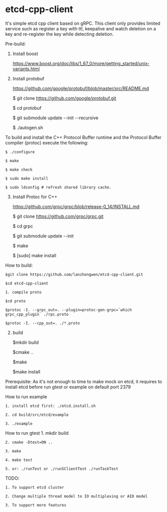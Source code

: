 # etcd-cpp-client
It's simple etcd cpp client based on gRPC. This client only provides limited service such as register a key with ttl, keepalive and watch deletion on a key and re-register the key while detecting deletion.

Pre-build:
1. Install boost

	https://www.boost.org/doc/libs/1_67_0/more/getting_started/unix-variants.html

2. Install protobuf

	https://github.com/google/protobuf/blob/master/src/README.md

	$ git clone https://github.com/google/protobuf.git

	$ cd protobuf

	$ git submodule update --init --recursive

	$ ./autogen.sh

To build and install the C++ Protocol Buffer runtime and the Protocol Buffer compiler (protoc) execute the following:

	$ ./configure

	$ make

	$ make check
	
	$ sudo make install

	$ sudo ldconfig # refresh shared library cache.

3. Install Protoc for C++

	https://github.com/grpc/grpc/blob/release-0_14/INSTALL.md

	$ git clone https://github.com/grpc/grpc.git

	$ cd grpc

	$ git submodule update --init

	$ make

	$ [sudo] make install

How to build:

	$git clone https://github.com/lanzhongwen/etcd-cpp-client.git

	$cd etcd-cpp-client

	1. compile proto

	$cd proto

	$protoc -I. --grpc_out=. --plugin=protoc-gen-grpc=`which grpc_cpp_plugin` ./rpc.proto

	$protoc -I. --cpp_out=. ./*.proto
2. build

	$mkdir build

	$cmake ..

	$make

	$make install

Prerequisite:
As it's not enough to time to make mock on etcd, it requires to install etcd before run gtest or example on default port 2379

How to run example

	1. install etcd first: ./etcd.install.sh

	2. cd build/src/etcd/example

	3. ./example

How to run gtest
	1. mkdir build

	2. cmake -Dtest=ON ..

	3. make

	4. make test

	5. or: ./runTest or ./runSClientTest ./runTaskTest

TODO:

	1. To support etcd cluster

	2. Change multiple thread model to IO multiplexing or AIO model

	3. To support more features
